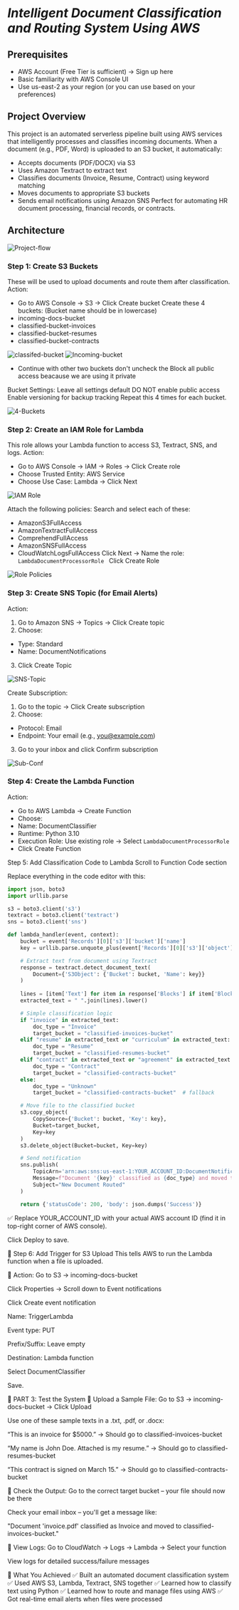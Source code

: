 #  *Intelligent Document Classification and Routing System Using AWS*

## Prerequisites
- AWS Account (Free Tier is sufficient) → Sign up here
- Basic familiarity with AWS Console UI
- Use us-east-2 as your region (or you can use based on your preferences)


## Project Overview
This project is an automated serverless pipeline built using AWS services that intelligently processes and classifies incoming documents. When a document (e.g., PDF, Word) is uploaded to an S3 bucket, it automatically:

- Accepts documents (PDF/DOCX) via S3
- Uses Amazon Textract to extract text
- Classifies documents (Invoice, Resume, Contract) using keyword matching
- Moves documents to appropriate S3 buckets
- Sends email notifications using Amazon SNS
Perfect for automating HR document processing, financial records, or contracts.

## Architecture
![Project-flow](https://github.com/user-attachments/assets/1b4e2f4e-87c8-4d56-a37a-54e208beb116)

### Step 1: Create S3 Buckets
These will be used to upload documents and route them after classification.
Action:
- Go to AWS Console → S3 → Click Create bucket
Create these 4 buckets: (Bucket name should be in lowercase)
- incoming-docs-bucket
- classified-bucket-invoices
- classified-bucket-resumes
- classified-bucket-contracts

![classifed-bucket](https://github.com/user-attachments/assets/8736c0c7-8275-4c42-bad5-293acc055cca)
![Incoming-bucket](https://github.com/user-attachments/assets/cc9c1e02-e0f3-429b-8777-ed43e01d63c5)

- Continue with other two buckets don't uncheck the Block all public access beacause we are using it private

Bucket Settings:
Leave all settings default
DO NOT enable public access
Enable versioning for backup tracking
Repeat this 4 times for each bucket.

![4-Buckets](https://github.com/user-attachments/assets/42cc0c78-1ea1-444e-b8ad-29ac4c7f12d3)

### Step 2: Create an IAM Role for Lambda
This role allows your Lambda function to access S3, Textract, SNS, and logs.
Action:
- Go to AWS Console → IAM → Roles → Click Create role
- Choose Trusted Entity: AWS Service
- Choose Use Case: Lambda → Click Next

![IAM Role](https://github.com/user-attachments/assets/298e88d4-38c1-4ed5-9915-eeeb10106c5d)

Attach the following policies:
Search and select each of these:

- AmazonS3FullAccess
- AmazonTextractFullAccess
- ComprehendFullAccess
- AmazonSNSFullAccess
- CloudWatchLogsFullAccess
Click Next → Name the role: `LambdaDocumentProcessorRole `
Click Create Role

![Role Policies](https://github.com/user-attachments/assets/76b81944-e930-4dc2-b6df-b850b4d5686b)


### Step 3: Create SNS Topic (for Email Alerts)
Action:
1. Go to Amazon SNS → Topics → Click Create topic
2. Choose:
  - Type: Standard
  - Name: DocumentNotifications
3. Click Create Topic

![SNS-Topic](https://github.com/user-attachments/assets/3a83e670-f71c-4722-8860-1282821ad2c3)

Create Subscription:
1. Go to the topic → Click Create subscription
2. Choose:
  - Protocol: Email
  - Endpoint: Your email (e.g., you@example.com)
3. Go to your inbox and click Confirm subscription

![Sub-Conf](https://github.com/user-attachments/assets/79cb4e5b-07df-48ee-b5db-e155b7ddfdf5)

### Step 4: Create the Lambda Function
Action:
- Go to AWS Lambda → Create Function
- Choose:
- Name: DocumentClassifier
- Runtime: Python 3.10
- Execution Role: Use existing role → Select ```LambdaDocumentProcessorRole```
- Click Create Function

Step 5: Add Classification Code to Lambda
Scroll to Function Code section

Replace everything in the code editor with this:

```python
import json, boto3
import urllib.parse

s3 = boto3.client('s3')
textract = boto3.client('textract')
sns = boto3.client('sns')

def lambda_handler(event, context):
    bucket = event['Records'][0]['s3']['bucket']['name']
    key = urllib.parse.unquote_plus(event['Records'][0]['s3']['object']['key'])

    # Extract text from document using Textract
    response = textract.detect_document_text(
        Document={'S3Object': {'Bucket': bucket, 'Name': key}}
    )
    
    lines = [item['Text'] for item in response['Blocks'] if item['BlockType'] == 'LINE']
    extracted_text = " ".join(lines).lower()

    # Simple classification logic
    if "invoice" in extracted_text:
        doc_type = "Invoice"
        target_bucket = "classified-invoices-bucket"
    elif "resume" in extracted_text or "curriculum" in extracted_text:
        doc_type = "Resume"
        target_bucket = "classified-resumes-bucket"
    elif "contract" in extracted_text or "agreement" in extracted_text:
        doc_type = "Contract"
        target_bucket = "classified-contracts-bucket"
    else:
        doc_type = "Unknown"
        target_bucket = "classified-contracts-bucket"  # fallback

    # Move file to the classified bucket
    s3.copy_object(
        CopySource={'Bucket': bucket, 'Key': key},
        Bucket=target_bucket,
        Key=key
    )
    s3.delete_object(Bucket=bucket, Key=key)

    # Send notification
    sns.publish(
        TopicArn='arn:aws:sns:us-east-1:YOUR_ACCOUNT_ID:DocumentNotifications',
        Message=f"Document '{key}' classified as {doc_type} and moved to {target_bucket}.",
        Subject="New Document Routed"
    )

    return {'statusCode': 200, 'body': json.dumps('Success')}

```
✅ Replace YOUR_ACCOUNT_ID with your actual AWS account ID (find it in top-right corner of AWS console).

Click Deploy to save.

🔁 Step 6: Add Trigger for S3 Upload
This tells AWS to run the Lambda function when a file is uploaded.

🔧 Action:
Go to S3 → incoming-docs-bucket

Click Properties → Scroll down to Event notifications

Click Create event notification

Name: TriggerLambda

Event type: PUT

Prefix/Suffix: Leave empty

Destination: Lambda function

Select DocumentClassifier

Save.

🧪 PART 3: Test the System
📄 Upload a Sample File:
Go to S3 → incoming-docs-bucket → Click Upload

Use one of these sample texts in a .txt, .pdf, or .docx:

“This is an invoice for $5000.” → Should go to classified-invoices-bucket

“My name is John Doe. Attached is my resume.” → Should go to classified-resumes-bucket

“This contract is signed on March 15.” → Should go to classified-contracts-bucket

📩 Check the Output:
Go to the correct target bucket – your file should now be there

Check your email inbox – you'll get a message like:

"Document 'invoice.pdf' classified as Invoice and moved to classified-invoices-bucket."

🧾 View Logs:
Go to CloudWatch → Logs → Lambda → Select your function

View logs for detailed success/failure messages

🎯 What You Achieved
✅ Built an automated document classification system
✅ Used AWS S3, Lambda, Textract, SNS together
✅ Learned how to classify text using Python
✅ Learned how to route and manage files using AWS
✅ Got real-time email alerts when files were processed

